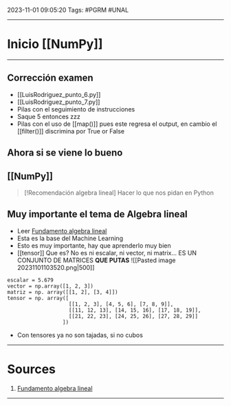  2023-11-01
09:05:20
Tags: #PGRM #UNAL 
___
# Inicio [[NumPy]]
___
## Corrección examen
* [[LuisRodriguez_punto_6.py]]
* [[LuisRodriguez_punto_7.py]]
* Pilas con el seguimiento de instrucciones
* Saque 5 entonces zzz
* Pilas con el uso de [[map()]] pues este regresa el output, en cambio el [[filter()]] discrimina por True or False
## Ahora si se viene lo bueno
## [[NumPy]]
> [!Recomendación algebra lineal]
> Hacer lo que nos pidan en Python
## Muy importante el tema de Algebra lineal
* Leer [Fundamento algebra lineal](https://github.com/francomanca93/fundamentos-algebra-lineal)
* Esta es la base del Machine Learning
* Esto es muy importante, hay que aprenderlo muy bien
* [[tensor]] Que es? No es ni escalar, ni vector, ni matrix... ES UN CONJUNTO DE MATRICES **QUE PUTAS**
![[Pasted image 20231101103520.png|500]]
```run-python
escalar = 5.679
vector = np.array([1, 2, 3])
matriz = np. array([[1, 2], [3, 4]])
tensor = np. array([
                    [[1, 2, 3], [4, 5, 6], [7, 8, 9]],
                    [[11, 12, 13], [14, 15, 16], [17, 18, 19]],
                    [[21, 22, 23], [24, 25, 26], [27, 28, 29]]
                  ])
```
* Con tensores ya no son tajadas, si no cubos
___
# Sources
1. [Fundamento algebra lineal](https://github.com/francomanca93/fundamentos-algebra-lineal)
___